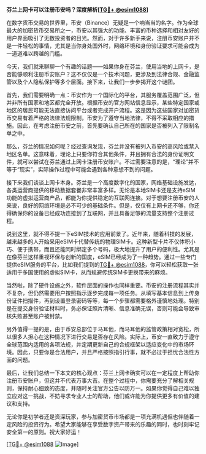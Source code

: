 **芬兰上网卡可以注册币安吗？深度解析[[TG💪+ @esim1088](https://t.me/s/esim1088)]**

在数字货币交易的世界里，币安（Binance）无疑是一个响当当的名字。作为全球最大的加密货币交易所之一，币安以其强大的功能、丰富的币种选择和相对友好的用户界面吸引了无数投资者的目光。然而，对于许多新手来说，注册币安账户并不是一件轻松的事情，尤其是当你身处国外时，网络环境和身份验证要求可能会成为一道道难以跨越的门槛。

今天，我们就来聊聊一个有趣的话题——如果你身在芬兰，使用当地的上网卡，是否能够顺利注册币安账户？这不仅仅是一个技术问题，更涉及到法律合规、金融监管以及个人隐私保护等多个层面。接下来，让我们一步步揭开这个谜团。

首先，我们需要明确一点：币安作为一个国际化的平台，其服务覆盖范围广泛，但并非所有国家和地区都完全开放。根据币安的官方网站信息显示，某些特定国家或地区的居民可能无法直接访问平台或者完成开户流程。这是因为这些国家对加密货币交易有着严格的法律法规限制，币安为了遵守当地法律，不得不采取相应的措施。因此，在考虑注册币安之前，首先要确认自己所在的国家是否被列入了限制名单之中。

那么，芬兰的情况如何呢？经过查询发现，芬兰并没有被列入币安的高风险或禁入地区名单。这意味着，理论上只要你符合其他条件，并且拥有合法的身份证明文件，就可以尝试在芬兰通过上网卡注册币安账户。不过需要注意的是，“理论”并不等于“现实”，实际操作过程中可能会遇到各种意想不到的问题。

接下来我们谈谈上网卡本身。芬兰是一个高度数字化的国家，网络基础设施发达，各类运营商提供的移动数据套餐非常丰富多样。无论是本地SIM卡还是支持eSIM功能的虚拟运营商产品，都能为你提供稳定的互联网连接。对于想要注册币安的人来说，良好的网络环境是必不可少的基础条件。但是，仅仅有上网卡还不够，你还得确保你的设备已经成功连接到了互联网，并且具备足够的流量支持整个注册过程。

说到这里，就不得不提一下eSIM技术的应用前景了。近年来，随着科技的发展，越来越多的人开始采用eSIM卡代替传统的物理SIM卡。这种新型卡片不仅体积小巧、便于携带，而且还能同时绑定多个号码，极大地提升了用户的便利性。尤其是在像芬兰这样重视环保与创新的国度，eSIM已经成为了一种趋势。通过一些专门提供eSIM服务的平台，比如我们提到的[TG💪+ @esim1088](https://t.me/s/esim1088)，你可以轻松获取一张适用于多国使用的虚拟SIM卡，从而规避传统SIM卡更换带来的麻烦。

当然啦，除了硬件设施之外，软件层面的操作也同样重要。币安的注册流程其实并不复杂，但仍然需要用户按照指示逐步完成每一项任务。从填写基本信息到上传身份证件扫描件，再到设置登录密码等等，每一个步骤都需要格外谨慎地处理。特别是在提交身份验证材料时，务必保证照片清晰、信息准确无误，否则可能会导致审核失败甚至账户被封禁。

另外值得一提的是，由于币安总部位于马耳他，而马耳他的监管政策相对宽松，所以很多人担心在这种情况下进行交易是否存在风险。实际上，币安一直致力于遵守全球范围内适用的各项法规，并定期更新自己的合规框架以适应变化中的市场环境。因此，只要你是合法用户，并且严格按照指引行事，就不必过于担忧合法性方面的问题。

最后，让我们总结一下本文的核心观点：芬兰上网卡确实可以在一定程度上帮助你注册币安账户，但这并不代表万事大吉。在整个过程中，你需要充分了解相关规则，保持耐心细致的态度，并随时关注官方公告以防万一。如果你觉得自己难以独立应对这一挑战，不妨寻求专业人士的帮助，他们或许能为你提供更多有价值的建议和支持。

无论你是初学者还是资深玩家，参与加密货币市场都是一项充满机遇但也伴随着一定风险的投资行为。希望大家能够在享受数字资产带来的乐趣的同时，也时刻牢记安全第一的原则。祝大家好运！

[[TG💪+ @esim1088](https://t.me/s/esim1088) ![Image](https://i.postimg.cc/4NQfJmqS/Snipaste-2025-05-13-00-14-12.png)]